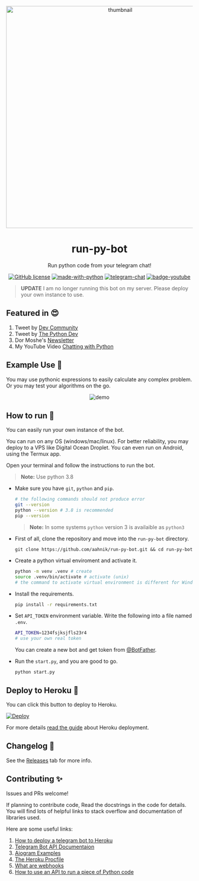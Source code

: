 <p align="center">
<img src="docs/images/Chatting%20with%20Python.png" alt="thumbnail" width=600px>
</p>

<h1 align="center"> run-py-bot </h1>

<p align="center">
Run python code from your telegram chat!
</p>

<p align="center"><a href="https://github.com/aahnik/run-py-bot/blob/main/LICENSE"><img src="https://img.shields.io/github/license/aahnik/run-py-bot" alt="GitHub license"></a>
<a href="https://www.python.org/"><img src="https://img.shields.io/badge/Made%20with-Python-1f425f.svg" alt="made-with-python"></a>
<a href="https://telegram.me/aahnikdaw"><img src="https://img.shields.io/badge/chat-@aahnikdaw-blue?logo=telegram" alt="telegram-chat"></a>
<a href="https://youtu.be/nCuQ-7Rw0gM"><img src="https://img.shields.io/youtube/views/nCuQ-7Rw0gM?style=social" alt="badge-youtube"></a></p>



<!-- A simple bot that runs python code. Free and Open Source. For more info visit http://bit.ly/runPython -->

> **UPDATE** I am no longer running this bot on my server. Please deploy your own instance to use.

## Featured in 😍

1. Tweet by [Dev Community](https://twitter.com/ThePracticalDev/status/1325386583537803264)
2. Tweet by [The Python Dev](https://twitter.com/The_Python_DEV/status/1325237102058016768)
3. Dor Moshe's [Newsletter](https://dormoshe.io/newsletters/ag/python/7?utm_source=twitter&utm_campaign=twitter)
4. My YouTube Video [Chatting with Python](https://youtu.be/nCuQ-7Rw0gM)

## Example Use 🔀

You may use pythonic expressions to easily calculate any complex problem. Or you may test your algorithms on the go.

<p align="center">
<img src="docs/images/run_python_bot_v0.1+.gif" alt="demo" >
</p>

## How to run 🤖

You can easily run your own instance of the bot.

You can run on any OS (windows/mac/linux). For better reliability, you may deploy to a VPS like Digital Ocean Droplet. You can even run on Android, using the Termux app.

Open your terminal and follow the instructions to run the bot.

> **Note:** Use python 3.8

- Make sure you have `git`, `python` and `pip`.

    ```bash
    # the following commands should not produce error
    git --version
    python --version # 3.8 is recommended
    pip --version
    ```

    > **Note:** In some systems `python` version 3 is availaible as `python3`

- First of all, clone the repository and move into the `run-py-bot` directory.

    ```shell
    git clone https://github.com/aahnik/run-py-bot.git && cd run-py-bot
    ```

- Create a python virtual enviroment and activate it.

    ```bash
    python -m venv .venv # create
    source .venv/bin/activate # activate (unix)
    # the command to activate virtual environment is different for Windows, google search
    ```

- Install the requirements.

    ```bash
    pip install -r requirements.txt
    ```

- Set `API_TOKEN` environment variable. Write the following into a file named `.env`.

    ```bash
    API_TOKEN=1234fsjksjfls23r4
    # use your own real token
    ```

    You can create a new bot and get token from [@BotFather](https://telegram.me/BotFather).

- Run the `start.py`, and you are good to go.

    ```shell
    python start.py
    ```

## Deploy to Heroku 🚀

You can click this button to deploy to Heroku.

[![Deploy](https://www.herokucdn.com/deploy/button.svg)](https://heroku.com/deploy?template=https://github.com/plagxx/run-py-bot)

For more details [read the guide](https://github.com/aahnik/run-py-bot/issues/18) about Heroku deployment.

## Changelog 🔖

See the [Releases](https://github.com/aahnik/run-py-bot/releases) tab for more info.

## Contributing ✨

Issues and PRs welcome!

If planning to contribute code, Read the docstrings in the code for details. You will find lots of helpful links to stack overflow and documentation of libraries used.

Here are some useful links:

1. [How to deploy a telegram bot to Heroku](https://github.com/aahnik/webhook-aiogram-heroku#webhook-aiogram-heroku)
2. [Telegram Bot API Documentaion](https://core.telegram.org/bots/api)
3. [Aiogram Examples](https://github.com/aiogram/aiogram/tree/dev-2.x/examples)
4. [The Heroku Procfile](https://devcenter.heroku.com/articles/procfile)
5. [What are webhooks](https://www.youtube.com/results?search_query=webhooks)
6. [How to use an API to run a piece of Python code](https://rextester.com/main)
